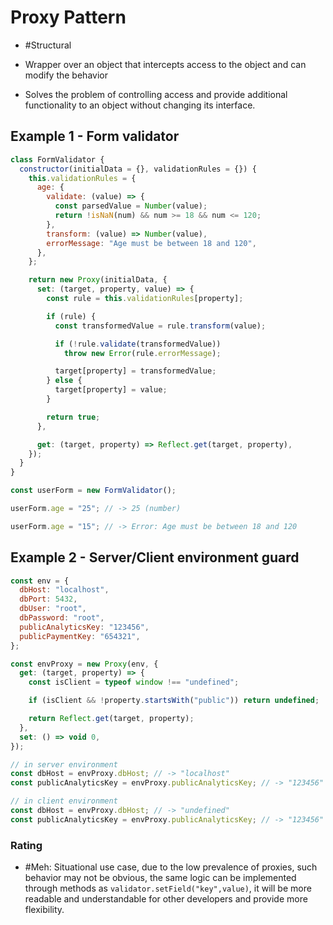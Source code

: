 # Proxy Pattern

- #Structural

- Wrapper over an object that intercepts access to the object and can modify the behavior

- Solves the problem of controlling access and provide additional functionality to an object without changing its interface.

## Example 1 - Form validator

```javascript
class FormValidator {
  constructor(initialData = {}, validationRules = {}) {
    this.validationRules = {
      age: {
        validate: (value) => {
          const parsedValue = Number(value);
          return !isNaN(num) && num >= 18 && num <= 120;
        },
        transform: (value) => Number(value),
        errorMessage: "Age must be between 18 and 120",
      },
    };

    return new Proxy(initialData, {
      set: (target, property, value) => {
        const rule = this.validationRules[property];

        if (rule) {
          const transformedValue = rule.transform(value);

          if (!rule.validate(transformedValue))
            throw new Error(rule.errorMessage);

          target[property] = transformedValue;
        } else {
          target[property] = value;
        }

        return true;
      },

      get: (target, property) => Reflect.get(target, property),
    });
  }
}

const userForm = new FormValidator();

userForm.age = "25"; // -> 25 (number)

userForm.age = "15"; // -> Error: Age must be between 18 and 120
```

## Example 2 - Server/Client environment guard

```javascript
const env = {
  dbHost: "localhost",
  dbPort: 5432,
  dbUser: "root",
  dbPassword: "root",
  publicAnalyticsKey: "123456",
  publicPaymentKey: "654321",
};

const envProxy = new Proxy(env, {
  get: (target, property) => {
    const isClient = typeof window !== "undefined";

    if (isClient && !property.startsWith("public")) return undefined;

    return Reflect.get(target, property);
  },
  set: () => void 0,
});

// in server environment
const dbHost = envProxy.dbHost; // -> "localhost"
const publicAnalyticsKey = envProxy.publicAnalyticsKey; // -> "123456"

// in client environment
const dbHost = envProxy.dbHost; // -> "undefined"
const publicAnalyticsKey = envProxy.publicAnalyticsKey; // -> "123456"
```

### Rating

- #Meh: Situational use case, due to the low prevalence of proxies, such behavior may not be obvious, the same logic can be implemented through methods as `validator.setField("key",value)`, it will be more readable and understandable for other developers and provide more flexibility.
